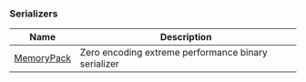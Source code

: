 ﻿### Serializers

| Name                                                       | Description |
|------------------------------------------------------------|-------------|
| [MemoryPack](https://github.com/Cysharp/MemoryPack)        | Zero encoding extreme performance binary serializer |